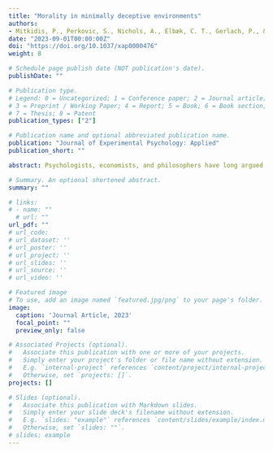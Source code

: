 ```yaml
---
title: "Morality in minimally deceptive environments"
authors:
- Mitkidis, P., Perkovic, S., Nichols, A., Elbæk, C. T., Gerlach, P., & Ariely, D.
date: "2023-09-01T00:00:00Z"
doi: "https://doi.org/10.1037/xap0000476"
weight: 8

# Schedule page publish date (NOT publication's date).
publishDate: ""

# Publication type.
# Legend: 0 = Uncategorized; 1 = Conference paper; 2 = Journal article;
# 3 = Preprint / Working Paper; 4 = Report; 5 = Book; 6 = Book section;
# 7 = Thesis; 8 = Patent
publication_types: ["2"]

# Publication name and optional abbreviated publication name.
publication: "Journal of Experimental Psychology: Applied"
publication_short: ""

abstract: Psychologists, economists, and philosophers have long argued that in environments where deception is normative, moral behavior is harmed. In this article, we show that individuals making decisions within minimally deceptive environments do not behave more dishonestly than in nondeceptive environments. We demonstrate the latter using an example of experimental deception within established institutions, such as laboratories and institutional review boards. We experimentally manipulated whether participants received information about their deception. Across three well-powered studies, we empirically demonstrate that minimally deceptive environments do not affect downstream dishonest behavior. Only when participants were in a minimally deceptive environment and aware of being observed, their dishonest behavior decreased. Our results show that the relationship between deception and dishonesty might be more complicated than previous interpretations have suggested and expand the understanding of how deception might affect (im)moral behavior. We discuss possible limitations and future directions as well as the applied nature of these findings.

# Summary. An optional shortened abstract.
summary: ""

# links:
# - name: ""
  # url: ""
url_pdf: ""
# url_code: 
# url_dataset: ''
# url_poster: ''
# url_project: ''
# url_slides: ''
# url_source: ''
# url_video: ''

# Featured image
# To use, add an image named `featured.jpg/png` to your page's folder. 
image:
  caption: 'Journal Article, 2023'
  focal_point: ""
  preview_only: false

# Associated Projects (optional).
#   Associate this publication with one or more of your projects.
#   Simply enter your project's folder or file name without extension.
#   E.g. `internal-project` references `content/project/internal-project/index.md`.
#   Otherwise, set `projects: []`.
projects: []

# Slides (optional).
#   Associate this publication with Markdown slides.
#   Simply enter your slide deck's filename without extension.
#   E.g. `slides: "example"` references `content/slides/example/index.md`.
#   Otherwise, set `slides: ""`.
# slides: example
---
```


